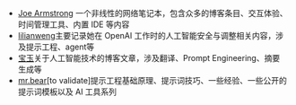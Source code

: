 * [Joe Armstrong](https://joearms.github.io/#Index) 一个非线性的网络笔记本，包含众多的博客条目、交互体验、时间管理工具、内置 IDE 等内容
* [ lilianweng](https://lilianweng.github.io/)主要记录她在 OpenAI 工作时的人工智能安全与调整相关内容，涉及提示工程、agent等
* [宝玉](https://baoyu.io/blog)关于人工智能技术的博客文章，涉及翻译、Prompt Engineering、摘要生成等
*  [mr.bear](https://blog.ishell.online/blog/llm_course/)[to validate]提示工程基础原理、提示词技巧、一些经验、一些公开的提示词模板以及 AI 工具系列